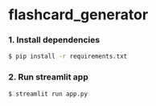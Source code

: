 # flashcard_generator
### 1. Install dependencies
```sh
$ pip install -r requirements.txt
```

### 2. Run streamlit app
```sh
$ streamlit run app.py
```

